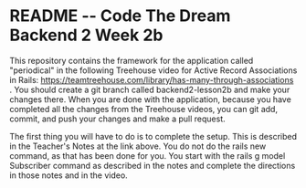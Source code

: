 # README -- Code The Dream Backend 2 Week 2b

This repository contains the framework for the application called "periodical" in the following Treehouse video for Active Record Associations in Rails: https://teamtreehouse.com/library/has-many-through-associations .  You should create a git branch called backend2-lesson2b and make your changes there.
When you are done with the application, because you have completed all the changes from the Treehouse videos, you can git add, commit, and push your changes and 
make a pull request.

The first thing you will have to do is to complete the setup.  This is described in the Teacher's Notes at the link above.  You do not do the rails new command,
as that has been done for you.  You start with the rails g model Subscriber command as described in the notes and complete the directions in those notes and in the
video.
